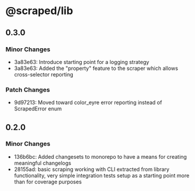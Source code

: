 # @scraped/lib

## 0.3.0

### Minor Changes

- 3a83e63: Introduce starting point for a logging strategy
- 3a83e63: Added the "property" feature to the scraper which allows cross-selector reporting

### Patch Changes

- 9d97213: Moved toward color_eyre error reporting instead of ScrapedError enum

## 0.2.0

### Minor Changes

- 136b6bc: Added changesets to monorepo to have a means for creating meaningful changelogs
- 28155ad: basic scraping working with CLI extracted from library functionality, very simple integration tests setup as a starting point more than for coverage purposes
